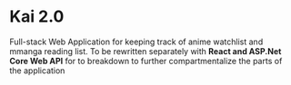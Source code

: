 # Kai 2.0

Full-stack Web Application for keeping track of anime watchlist and mmanga reading list. To be rewritten separately with **React and ASP.Net Core Web API** for to breakdown to further compartmentalize the parts of the application
